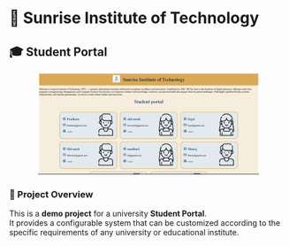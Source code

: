 # 🌅 Sunrise Institute of Technology

## 🎓 Student Portal

<p align="center">
  <img src="./src/images/portal-UI.png" alt="Student Portal UI" width="400">
</p>

### 📘 Project Overview
This is a **demo project** for a university **Student Portal**.  
It provides a configurable system that can be customized according to the specific requirements of any university or educational institute.
